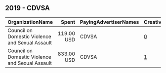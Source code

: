 ## 2019 - CDVSA 
|OrganizationName|Spent|PayingAdvertiserNames|CreativeUrls|Impressions|Genders|AgeBrackets|CountryCodes|BillingAddresses|CandidateBallotInformation|
|:---|---:|:---|:---|---:|:---|:---|:---|:---|:---|
|Council on Domestic Violence and Sexual Assault|119.00 USD|CDVSA|[0](https://www.snap.com/political-ads/asset/b03e09e9ae0c52b7365a25aaa83dcca79ca99684ce9792160a45741fd966c3d1?mediaType=png)|50,664||19-|united states|US||
|Council on Domestic Violence and Sexual Assault|833.00 USD|CDVSA|[1](https://www.snap.com/political-ads/asset/360627c5c201304bc75432e46a2168ff496c64edd8c7c480ddda9f2684451509?mediaType=png)|497,564||19-|united states|US||
